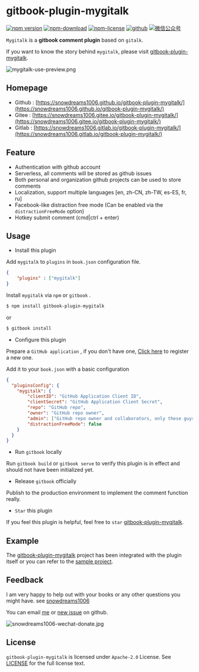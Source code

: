 # gitbook-plugin-mygitalk

[![npm version](https://img.shields.io/npm/v/gitbook-plugin-mygitalk.svg)](https://www.npmjs.com/package/gitbook-plugin-mygitalk)
[![npm-download](https://img.shields.io/npm/dt/gitbook-plugin-mygitalk.svg)](https://www.npmjs.com/package/gitbook-plugin-mygitalk)
[![npm-license](https://img.shields.io/npm/l/gitbook-plugin-mygitalk.svg)](https://www.npmjs.com/package/gitbook-plugin-mygitalk)
[![github](https://img.shields.io/badge/github-snowdreams1006-brightgreen.svg)](https://github.com/snowdreams1006)
[![微信公众号](https://img.shields.io/badge/%E5%BE%AE%E4%BF%A1%E5%85%AC%E4%BC%97%E5%8F%B7-%E9%9B%AA%E4%B9%8B%E6%A2%A6%E6%8A%80%E6%9C%AF%E9%A9%BF%E7%AB%99-brightgreen.svg)](https://snowdreams1006.github.io/snowdreams1006-wechat-public.jpeg)

`Mygitalk` is a **gitbook comment plugin** based on `gitalk`.

If you want to know the story behind `mygitalk`, please visit [gitbook-plugin-mygitalk](https://snowdreams1006.github.io/gitbook-plugin-mygitalk/).

![mygitalk-use-preview.png](https://snowdreams1006.github.io/gitbook-plugin-mygitalk/mygitalk-use-preview.png)

## Homepage

- Github : [https://snowdreams1006.github.io/gitbook-plugin-mygitalk/](https://snowdreams1006.github.io/gitbook-plugin-mygitalk/)
- Gitee : [https://snowdreams1006.gitee.io/gitbook-plugin-mygitalk/](https://snowdreams1006.gitee.io/gitbook-plugin-mygitalk/)
- Gitlab : [https://snowdreams1006.gitlab.io/gitbook-plugin-mygitalk/](https://snowdreams1006.gitlab.io/gitbook-plugin-mygitalk/)

## Feature

- Authentication with github account
- Serverless, all comments will be stored as github issues
- Both personal and organization github projects can be used to store comments 
- Localization, support multiple languages [en, zh-CN, zh-TW, es-ES, fr, ru]
- Facebook-like distraction free mode (Can be enabled via the `distractionFreeMode` option)
- Hotkey submit comment (cmd|ctrl + enter)

## Usage

- Install this plugin

Add `mygitalk` to `plugins` in `book.json` configuration file.

```json
{
    "plugins" : ["mygitalk"]
}
```

Install `mygitalk` via `npm` or `gitbook` .

```bash
$ npm install gitbook-plugin-mygitalk
```

or 

```bash
$ gitbook install
```

- Configure this plugin

Prepare a `GitHub application` , if you don't have one, [Click here](https://github.com/settings/applications/new) to register a new one.

Add it to your `book.json` with a basic configuration

```json
{
  "pluginsConfig": {
    "mygitalk": {
        "clientID": "GitHub Application Client ID",
        "clientSecret": "GitHub Application Client Secret",
        "repo": "GitHub repo",
        "owner": "GitHub repo owner",
        "admin": ["GitHub repo owner and collaborators, only these guys can initialize github issues"],
        "distractionFreeMode": false
    }
  }
}
```

- Run `gitbook` locally

Run `gitbook build` or `gitbook serve` to verify this plugin is in effect and should not have been initialized yet.

- Release `gitbook` officially

Publish to the production environment to implement the comment function really.

- `Star` this plugin

If you feel this plugin is helpful, feel free to `star` [gitbook-plugin-mygitalk](https://github.com/snowdreams1006/gitbook-plugin-mygitalk).

## Example

The [gitbook-plugin-mygitalk](https://github.com/snowdreams1006/gitbook-plugin-mygitalk) project has been integrated with the plugin itself or you can refer to the [sample project](https://github.com/snowdreams1006/gitbook-plugin-mygitalk/tree/master/example).

## Feedback

I am very happy to help out with your books or any other questions you might have. see [snowdreams1006](https://github.com/snowdreams1006)

You can email [me](mailto:snowdreams1006@163.com) or [new issue](https://github.com/snowdreams1006/gitbook-plugin-mygitalk/issues) on github.

![snowdreams1006-wechat-donate.jpg](https://snowdreams1006.github.io/snowdreams1006-wechat-donate.jpg)

## License

`gitbook-plugin-mygitalk` is licensed under `Apache-2.0` License. See [LICENSE](LICENSE) for the full license text.
